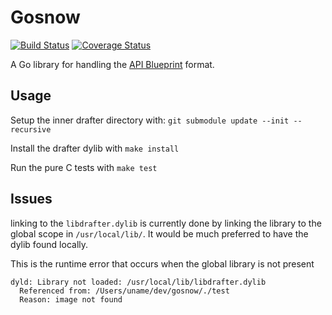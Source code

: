 # Gosnow

[![Build Status](https://travis-ci.org/kujenga/gosnow.svg?branch=master)](https://travis-ci.org/kujenga/gosnow)
[![Coverage Status](https://coveralls.io/repos/kujenga/gosnow/badge.svg)](https://coveralls.io/r/kujenga/gosnow)

A Go library for handling the [API Blueprint](https://apiblueprint.org) format.

## Usage

Setup the inner drafter directory with: 
`git submodule update --init --recursive`

Install the drafter dylib with `make install`

Run the pure C tests with `make test`

## Issues

linking to the `libdrafter.dylib` is currently done by linking the library to the global scope in `/usr/local/lib/`. It would be much preferred to have the dylib found locally.

This is the runtime error that occurs when the global library is not present
```
dyld: Library not loaded: /usr/local/lib/libdrafter.dylib
  Referenced from: /Users/uname/dev/gosnow/./test
  Reason: image not found
```
